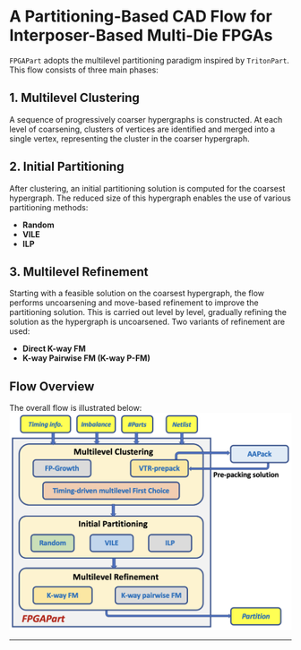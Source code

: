 # A Partitioning-Based CAD Flow for Interposer-Based Multi-Die FPGAs

`FPGAPart` adopts the multilevel partitioning paradigm inspired by `TritonPart`. This flow consists of three main phases:

## 1. Multilevel Clustering
A sequence of progressively coarser hypergraphs is constructed. At each level of coarsening, clusters of vertices are identified and merged into a single vertex, representing the cluster in the coarser hypergraph.

## 2. Initial Partitioning
After clustering, an initial partitioning solution is computed for the coarsest hypergraph. The reduced size of this hypergraph enables the use of various partitioning methods:
- **Random**
- **VILE**
- **ILP**

## 3. Multilevel Refinement
Starting with a feasible solution on the coarsest hypergraph, the flow performs uncoarsening and move-based refinement to improve the partitioning solution. This is carried out level by level, gradually refining the solution as the hypergraph is uncoarsened. Two variants of refinement are used:
- **Direct K-way FM**
- **K-way Pairwise FM (K-way P-FM)**

## Flow Overview
The overall flow is illustrated below:
![FPGAPart Framework](https://github.com/bodhi91/FPGAPart/blob/main/fpga_part.png)

---




